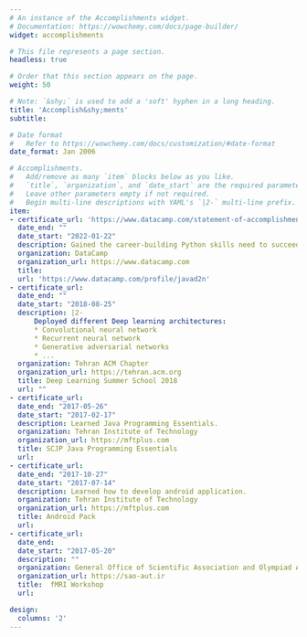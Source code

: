 ```yaml
---
# An instance of the Accomplishments widget.
# Documentation: https://wowchemy.com/docs/page-builder/
widget: accomplishments

# This file represents a page section.
headless: true

# Order that this section appears on the page.
weight: 50

# Note: `&shy;` is used to add a 'soft' hyphen in a long heading.
title: 'Accomplish&shy;ments'
subtitle:

# Date format
#   Refer to https://wowchemy.com/docs/customization/#date-format
date_format: Jan 2006

# Accomplishments.
#   Add/remove as many `item` blocks below as you like.
#   `title`, `organization`, and `date_start` are the required parameters.
#   Leave other parameters empty if not required.
#   Begin multi-line descriptions with YAML's `|2-` multi-line prefix.
item:
- certificate_url: 'https://www.datacamp.com/statement-of-accomplishment/track/1a5df801c7f2ee93d3e5b74c003194b852f7379d'
  date_end: ""
  date_start: "2022-01-22"
  description: Gained the career-building Python skills need to succeed as a data scientist
  organization: DataCamp
  organization_url: https://www.datacamp.com
  title: 
  url: 'https://www.datacamp.com/profile/javad2n'
- certificate_url:
  date_end: ""
  date_start: "2018-08-25"
  description: |2-
      Deployed different Deep learning architectures:
      * Convolutional neural network
      * Recurrent neural network
      * Generative adversarial networks
      * ...
  organization: Tehran ACM Chapter 
  organization_url: https://tehran.acm.org
  title: Deep Learning Summer School 2018
  url: ""
- certificate_url: 
  date_end: "2017-05-26"
  date_start: "2017-02-17"
  description: Learned Java Programming Essentials.
  organization: Tehran Institute of Technology
  organization_url: https://mftplus.com
  title: SCJP Java Programming Essentials
  url: 
- certificate_url: 
  date_end: "2017-10-27"
  date_start: "2017-07-14"
  description: Learned how to develop android application.
  organization: Tehran Institute of Technology
  organization_url: https://mftplus.com
  title: Android Pack
  url: 
- certificate_url: 
  date_end: 
  date_start: "2017-05-20"
  description: ""
  organization: General Office of Scientific Association and Olympiad Affairs
  organization_url: https://sao-aut.ir
  title:  fMRI Workshop
  url: 

design:
  columns: '2' 
---
```

